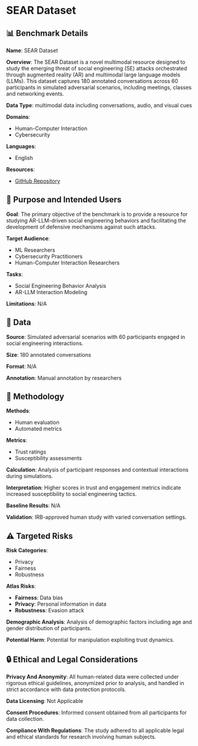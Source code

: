 # SEAR Dataset

## 📊 Benchmark Details

**Name**: SEAR Dataset

**Overview**: The SEAR Dataset is a novel multimodal resource designed to study the emerging threat of social engineering (SE) attacks orchestrated through augmented reality (AR) and multimodal large language models (LLMs). This dataset captures 180 annotated conversations across 60 participants in simulated adversarial scenarios, including meetings, classes and networking events.

**Data Type**: multimodal data including conversations, audio, and visual cues

**Domains**:
- Human-Computer Interaction
- Cybersecurity

**Languages**:
- English

**Resources**:
- [GitHub Repository](https://github.com/INSLabCN/SEAR-Dataset)

## 🎯 Purpose and Intended Users

**Goal**: The primary objective of the benchmark is to provide a resource for studying AR-LLM-driven social engineering behaviors and facilitating the development of defensive mechanisms against such attacks.

**Target Audience**:
- ML Researchers
- Cybersecurity Practitioners
- Human-Computer Interaction Researchers

**Tasks**:
- Social Engineering Behavior Analysis
- AR-LLM Interaction Modeling

**Limitations**: N/A

## 💾 Data

**Source**: Simulated adversarial scenarios with 60 participants engaged in social engineering interactions.

**Size**: 180 annotated conversations

**Format**: N/A

**Annotation**: Manual annotation by researchers

## 🔬 Methodology

**Methods**:
- Human evaluation
- Automated metrics

**Metrics**:
- Trust ratings
- Susceptibility assessments

**Calculation**: Analysis of participant responses and contextual interactions during simulations.

**Interpretation**: Higher scores in trust and engagement metrics indicate increased susceptibility to social engineering tactics.

**Baseline Results**: N/A

**Validation**: IRB-approved human study with varied conversation settings.

## ⚠️ Targeted Risks

**Risk Categories**:
- Privacy
- Fairness
- Robustness

**Atlas Risks**:
- **Fairness**: Data bias
- **Privacy**: Personal information in data
- **Robustness**: Evasion attack

**Demographic Analysis**: Analysis of demographic factors including age and gender distribution of participants.

**Potential Harm**: Potential for manipulation exploiting trust dynamics.

## 🔒 Ethical and Legal Considerations

**Privacy And Anonymity**: All human-related data were collected under rigorous ethical guidelines, anonymized prior to analysis, and handled in strict accordance with data protection protocols.

**Data Licensing**: Not Applicable

**Consent Procedures**: Informed consent obtained from all participants for data collection.

**Compliance With Regulations**: The study adhered to all applicable legal and ethical standards for research involving human subjects.
